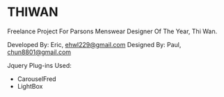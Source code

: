 THIWAN
======

Freelance Project For Parsons Menswear Designer Of The Year, Thi Wan.

Developed By: Eric, ehwl229@gmail.com
Designed By: Paul, chun8801@gmail.com


Jquery Plug-ins Used:
- CarouselFred
- LightBox 


